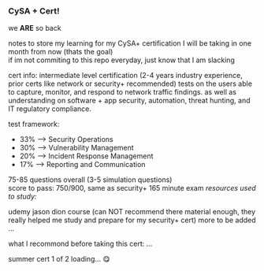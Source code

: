 ### CySA + Cert! ###
we __ARE__ so back <br>

notes to store my learning for my CySA+ certification I will be taking in one month from now (thats the goal) <br>
if im not commiting to this repo everyday, just know that I am slacking <br>

cert info:
intermediate level certification (2-4 years industry experience, prior certs like network or security+ recommended)
tests on the users able to capture, monitor, and respond to network traffic findings. as well as understanding on software + app security, automation, threat hunting, and IT regulatory compliance.

test framework: <br>
- 33% --> Security Operations
- 30% --> Vulnerability Management
- 20% --> Incident Response Management
- 17% --> Reporting and Communication

75-85 questions overall (3-5 simulation questions) <br>
score to pass: 750/900, same as security+
165 minute exam
_resources used to study:_

udemy jason dion course (can NOT recommend there material enough, they really helped me study and prepare for my security+ cert)
more to be added ... <br>

what I recommond before taking this cert: ... <br>

summer cert 1 of 2 loading...  :yum:
